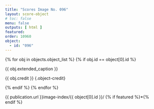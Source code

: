 ```yaml
---
title: "Scores Image No. 096"
layout: score-object
# toc: false
menu: false
outputs: [ html ]
featured: 
order: 10960
object:
  - id: "096"
---
```


{% for obj in objects.object_list %}
{% if obj.id == object[0].id %}

{{ obj.extended_caption }}

{{ obj.credit }} {.object-credit}

{% endif %}
{% endfor %}

<div class="object-credit object-url is-print-only">

{{ publication.url }}image-index/{{ object[0].id }}/ {% if featured %}*{% endif %}

</div>
